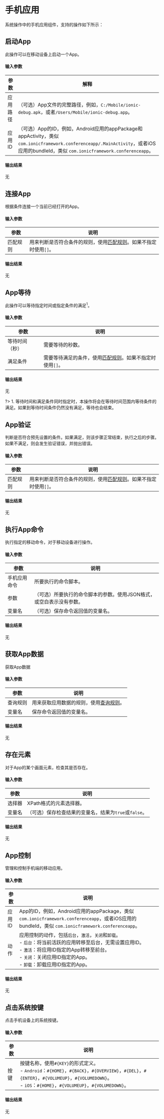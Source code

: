 手机应用
===

系统操作中的手机应用组件，支持的操作如下所示：

启动App
---

此操作可以在移动设备上启动一个App。

#### 输入参数

| 参数       | 解释
| ---------- | -----------
| 应用路径 | （可选）App文件的完整路径，例如，`C:/Mobile/ionic-debug.apk`，或者`/Users/Mobile/ionic-debug.app`。
| 应用ID | （可选）App的ID，例如，Android应用的appPackage和appActivity，类似`com.ionicframework.conferenceapp/.MainActivity`，或者iOS应用的bundleId，类似 `com.ionicframework.conferenceapp`。

#### 输出结果

无

连接App
---

根据条件连接一个当前已经打开的App。

#### 输入参数

| 参数 | 说明
| ---- | ----
| 匹配规则 | 用来判断是否符合条件的规则，使用[匹配规则](rule_matching)。如果不指定时使用`[]`。

#### 输出结果

无

App等待
---

此操作可以等待指定时间或指定条件的满足<sup>1</sup>。

#### 输入参数

| 参数 | 说明
| ---------- | -----------
| 等待时间（秒） | 需要等待的秒数。
| 满足条件 | 需要等待满足的条件，使用[匹配规则](rule_matching)。如果不指定时使用`[]`。

#### 输出结果

无

?> 1. 等待时间和满足条件同时指定时，本操作将会在等待时间范围内等待条件的满足。如果到等待时间条件仍然没有满足，等待也会结束。

App验证
---

判断是否符合预先设置的条件。如果满足，则该步骤正常结束，执行之后的步骤。如果不满足，则会发生验证错误，并抛出错误。

#### 输入参数

| 参数 | 说明
| ---- | ----
| 匹配规则 | 用来判断是否符合条件的规则，使用[匹配规则](rule_matching)。如果不指定时使用`[]`。

#### 输出结果

无

执行App命令
---

执行指定的移动命令，对于移动设备进行操作。

#### 输入参数

| 参数 | 说明
| ---- | ----
| 手机应用命令 | 所要执行的命令脚本。
| 参数 | （可选）所要执行的命令脚本的参数。使用JSON格式，或空白表示没有参数。
| 变量名 | （可选）保存命令返回值的变量名。

#### 输出结果

无

获取App数据
---

获取App数据

#### 输入参数

| 参数 | 说明
| ---- | ----
| 查询规则 | 用来获取应用数据的规则，使用[查询规则](rule_query)。
| 变量名 | 保存命令返回值的变量名。

#### 输出结果

无

存在元素
---

对于App的某个画面元素，检查其是否存在。

#### 输入参数

| 参数 | 说明
| ---- | ----
| 选择器 | XPath格式的元素选择器。
| 变量名 | （可选）保存检查结果的变量名，结果为`true`或`false`。

#### 输出结果

无

App控制
---

管理和控制手机端的移动应用。

#### 输入参数

| 参数 | 说明
| ---- | ----
| 应用ID | App的ID，例如，Android应用的appPackage，类似`com.ionicframework.conferenceapp`，或者iOS应用的bundleId，类似 `com.ionicframework.conferenceapp`。
| 动作 | 应用控制的动作，包括`后台`，`激活`，`关闭`和`卸载`。<br> - `后台`：将当前活跃的应用转移至后台，无需设置应用ID。<br> - `激活`：将应用ID指定的App转移至前台。<br> - `关闭`：关闭应用ID指定的App。<br> - `卸载`：卸载应用ID指定的App。

#### 输出结果

无

点击系统按键
---

点击手机设备上的系统按键。

#### 输入参数

| 参数 | 说明
| ---- | ----
| 按键 | 按键名称，使用`#{KEY}`的形式定义。<br> - `Android`：`#{HOME}`，`#{BACK}`，`#{OVERVIEW}`，`#{DEL}`，`#{ENTER}`，`#{VOLUMEUP}`，`#{VOLUMEDOWN}`。<br> - `iOS`：`#{HOME}`，`#{VOLUMEUP}`，`#{VOLUMEDOWN}`。

#### 输出结果

无
